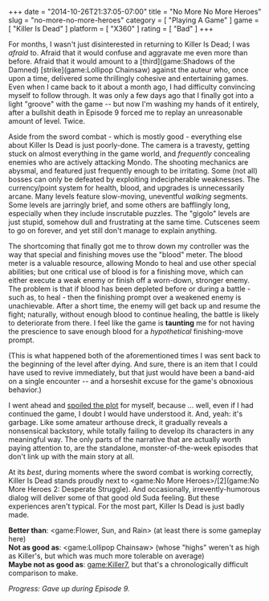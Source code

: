 +++
date = "2014-10-26T21:37:05-07:00"
title = "No More No More Heroes"
slug = "no-more-no-more-heroes"
category = [ "Playing A Game" ]
game = [ "Killer Is Dead" ]
platform = [ "X360" ]
rating = [ "Bad" ]
+++

For months, I wasn't just disinterested in returning to Killer Is Dead; I was <i>afraid</i> to.  Afraid that it would confuse and aggravate me even more than before.  Afraid that it would amount to a [third](game:Shadows of the Damned) [strike](game:Lollipop Chainsaw) against the auteur who, once upon a time, delivered some thrillingly cohesive and entertaining games.  Even when I came back to it about a month ago, I had difficulty convincing myself to follow through.  It was only a few days ago that I finally got into a light "groove" with the game -- but now I'm washing my hands of it entirely, after a bullshit death in Episode 9 forced me to replay an unreasonable amount of level.  Twice.

Aside from the sword combat - which is mostly good - everything else about Killer Is Dead is just poorly-done.  The camera is a travesty, getting stuck on almost everything in the game world, and <i>frequently</i> concealing enemies who are actively attacking Mondo.  The shooting mechanics are abysmal, and featured just frequently enough to be irritating.  Some (not all) bosses can only be defeated by exploiting indecipherable weaknesses.  The currency/point system for health, blood, and upgrades is unnecessarily arcane.  Many levels feature slow-moving, uneventful <i>walking</i> segments.  Some levels are jarringly brief, and some others are bafflingly long, especially when they include inscrutable puzzles.  The "gigolo" levels are just stupid, somehow dull and frustrating at the same time.  Cutscenes seem to go on forever, and yet still don't manage to explain anything.

The shortcoming that finally got me to throw down my controller was the way that special and finishing moves use the "blood" meter.  The blood meter is a valuable resource, allowing Mondo to heal and use other special abilities; but one critical use of blood is for a finishing move, which can either execute a weak enemy or finish off a worn-down, stronger enemy.  The problem is that if blood has been depleted before or during a battle - such as, to heal - then the finishing prompt over a weakened enemy is unachievable.  After a short time, the enemy will get back up and resume the fight; naturally, without enough blood to continue healing, the battle is likely to deteriorate from there.  I feel like the game is <b>taunting</b> me for not having the prescience to save enough blood for a <i>hypothetical</i> finishing-move prompt.

(This is what happened both of the aforementioned times I was sent back to the beginning of the level after dying.  And sure, there is an item that I could have used to revive immediately, but that just would have been a band-aid on a single encounter -- and a horseshit excuse for the game's obnoxious behavior.)

I went ahead and <a href="http://en.wikipedia.org/wiki/Killer_Is_Dead#Plot">spoiled the plot</a> for myself, because ... well, even if I had continued the game, I doubt I would have understood it.  And, yeah: it's garbage.  Like some amateur arthouse dreck, it gradually reveals a nonsensical backstory, while totally failing to develop its characters in any meaningful way.  The only parts of the narrative that are actually worth paying attention to, are the standalone, monster-of-the-week episodes that don't link up with the main story at all.

At its <i>best</i>, during moments where the sword combat is working correctly, Killer Is Dead stands proudly next to <game:No More Heroes>/[2](game:No More Heroes 2: Desperate Struggle).  And occasionally, irrevently-humorous dialog will deliver some of that good old Suda feeling.  But these experiences aren't typical.  For the most part, Killer Is Dead is just badly made.

<b>Better than</b>: <game:Flower, Sun, and Rain> (at least there is some gameplay here)  
<b>Not as good as</b>: <game:Lollipop Chainsaw> (whose "highs" weren't as high as Killer's, but which was much more tolerable on average)  
<b>Maybe not as good as</b>: <game:Killer7>, but that's a chronologically difficult comparison to make.

<i>Progress: Gave up during Episode 9.</i>